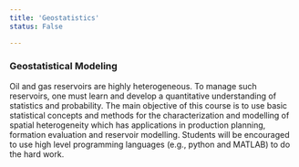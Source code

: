 ```yaml
---
title: 'Geostatistics'
status: False

---
```


### Geostatistical Modeling

Oil and gas reservoirs are highly heterogeneous. To manage such reservoirs, one must learn and develop a quantitative understanding of statistics and probability. The main objective of this course is to use basic statistical concepts and methods for the characterization and modelling of spatial heterogeneity which has applications in production planning, formation evaluation and reservoir modelling. Students will be encouraged to use high level programming languages (e.g., python and MATLAB) to do the hard work.